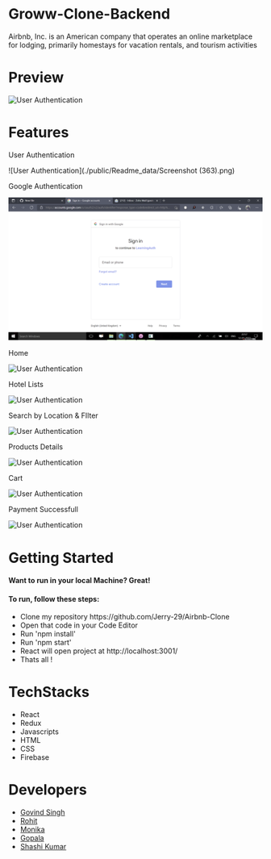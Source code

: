 # Groww-Clone-Backend
Airbnb, Inc. is an American company that operates an online marketplace for lodging, primarily homestays for vacation rentals, and tourism activities
# Preview
![User Authentication](./public/Readme_data/projectprev.gif)

# Features
<p>User Authentication </p>

![User Authentication](./public/Readme_data/Screenshot (363).png)

<p>Google Authentication</p>

![User Authentication](./public/Images/shot1.png)

<p>Home</p>

![User Authentication](./public/Readme_data/Screenshot(363).png)

<p>Hotel Lists</p>

![User Authentication](./public/Readme_data/Screenshot(363).png)

<p>Search by Location & FIlter</p>

![User Authentication](./public/Readme_data/Screenshot(361).png)

<p>Products Details</p>

![User Authentication](./public/Readme_data/Screenshot(362).png)

<p>Cart</p>

![User Authentication](./public/Readme_data/Screenshot(363).png)

<p>Payment Successfull</p>

![User Authentication](./public/Readme_data/Screenshot(363).png)

# Getting Started

<h4>Want to run in your local Machine? Great!<h4>

<h4>To run, follow these steps:</h4>

  <ul>
    <li>Clone my repository https://github.com/Jerry-29/Airbnb-Clone</li>
    <li>Open that code in your Code Editor</li>
    <li>Run 'npm install'</li>
    <li>Run 'npm start'</li>
    <li>React will open project at http://localhost:3001/
    <li>Thats all !</li>
  </ul>
  
  # TechStacks
  <ul>
  <li>React</li>
  <li>Redux</li>
  <li>Javascripts</li> 
  <li>HTML</li>
  <li>CSS</li>
  <li>Firebase</li> 
  </ul>
  
  # Developers
<ul>
  <li><a href="https://github.com/Jerry-29">Govind Singh</a>
  </li>
   <li>
     <a href="https://github.com/sayanwastaken">
     Rohit
       <a/>
  </li>
   <li>
     <a href="https://github.com/29ab">
     Monika
     </a>
  </li>
   <li>
     <a href="https://github.com/mayurjadhav09">
     Gopala
     </a>
  </li>
   <li>
     <a href="https://github.com/MohitGupta10">
     Shashi Kumar
     </a>
  </li>
  </ul>
